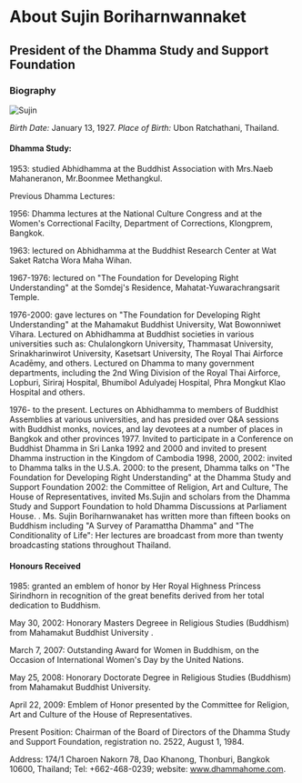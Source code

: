 # About Sujin Boriharnwannaket 

## President of the Dhamma Study and Support Foundation

### Biography

![Sujin](https://alwell.github.io/Book_details/sujin.jpg)

*Birth Date:* January 13, 1927.
*Place of Birth:* Ubon Ratchathani, Thailand.

#### Dhamma Study:

1953: studied Abhidhamma at the Buddhist Association with Mrs.Naeb Mahaneranon, Mr.Boonmee Methangkul.

Previous Dhamma Lectures:

1956: Dhamma lectures at the National Culture Congress and at the Women's Correctional Facilty, Department of Corrections, Klongprem, Bangkok. 

1963: lectured on Abhidhamma at the Buddhist Research Center at Wat Saket Ratcha Wora Maha Wihan. 

1967-1976: lectured on "The Foundation for Developing Right Understanding" at the Somdej's Residence, Mahatat-Yuwarachrangsarit Temple. 

1976-2000: gave lectures on "The Foundation for Developing Right Understanding" at the Mahamakut Buddhist University, Wat Bowonniwet Vihara. Lectured on Abhidhamma at Buddhist societies in various universities such as: Chulalongkorn University, Thammasat University, Srinakharinwirot University, Kasetsart University, The Royal Thai Airforce Acadēmy, and others. Lectured on Dhamma to many government departments, including the 2nd Wing Division of the Royal Thai Airforce, Lopburi, Siriraj Hospital, Bhumibol Adulyadej Hospital, Phra Mongkut Klao Hospital and others.

1976- to the present.  Lectures on Abhidhamma to members of Buddhist Assemblies at various universities, and has presided over Q&A sessions with Buddhist monks, novices, and lay devotees at a number of places in Bangkok and other provinces 1977. Invited to participate in a Conference on Buddhist Dhamma in Sri Lanka 1992 and 2000 and invited to present Dhamma instruction in the Kingdom of Cambodia 1998, 2000, 2002: invited to Dhamma talks in the U.S.A. 2000: to the present, Dhamma talks on "The Foundation for Developing Right Understanding" at the Dhamma Study and Support Foundation 2002: the Committee of Religion, Art and Culture, The House of Representatives, invited Ms.Sujin and scholars from the Dhamma Study and Support Foundation to hold Dhamma Discussions at Parliament House.
. 
Ms. Sujin Boriharnwanaket has written more than fifteen books on Buddhism including "A Survey of Paramattha Dhamma" and "The Conditionality of Life": Her lectures are broadcast from more than twenty broadcasting stations throughout Thailand.

#### Honours Received

1985: granted an emblem of honor by Her Royal Highness Princess Sirindhorn in recognition of the great benefits derived from her total dedication to Buddhism. 

May 30, 2002: Honorary Masters Degreee in Religious Studies (Buddhism) from Mahamakut Buddhist University .

March 7, 2007: Outstanding Award for Women in Buddhism, on the Occasion of International Women's Day by the United Nations. 

May 25, 2008: Honorary Doctorate Degree in Religious Studies (Buddhism) from Mahamakut Buddhist University. 

April 22, 2009: Emblem of Honor presented by the Committee for Religion, Art and Culture of the House of Representatives.

Present Position: Chairman of the Board of Directors of the Dhamma Study and Support Foundation, registration no. 2522, August 1, 1984.

Address: 174/1 Charoen Nakorn 78, Dao Khanong, Thonburi, Bangkok 10600, Thailand; Tel: +662-468-0239; website: www.dhammahome.com.
